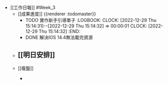 - [[工作日報]] #Week_3
	- [[成果進度]] {{renderer :todomaster}}
		- TODO 實作新手引導單子
		  :LOGBOOK:
		  CLOCK: [2022-12-29 Thu 15:14:31]--[2022-12-29 Thu 15:14:32] =>  00:00:01
		  CLOCK: [2022-12-29 Thu 15:14:32]
		  :END:
		- DONE  解決IOS 14.4無法載完資源
	- [[明日安排]]
		-
	- [[複盤]]
		- >